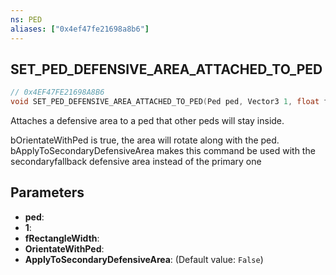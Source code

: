 ```yaml
---
ns: PED
aliases: ["0x4ef47fe21698a8b6"]
---
```

## SET_PED_DEFENSIVE_AREA_ATTACHED_TO_PED

```c
// 0x4EF47FE21698A8B6
void SET_PED_DEFENSIVE_AREA_ATTACHED_TO_PED(Ped ped, Vector3 1, float fRectangleWidth, bool OrientateWithPed, bool ApplyToSecondaryDefensiveArea);
```

Attaches a defensive area to a ped that other peds will stay inside.

bOrientateWithPed is true, the area will rotate along with the ped. bApplyToSecondaryDefensiveArea makes this command be used with the secondaryfallback defensive area instead of the primary one


## Parameters
* **ped**: 
* **1**: 
* **fRectangleWidth**: 
* **OrientateWithPed**: 
* **ApplyToSecondaryDefensiveArea**: (Default value: `False`)
